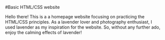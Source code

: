 #Basic HTML/CSS website

Hello there!
This is a a homepage website focusing on practicing the HTML/CSS principles.
As a lavender lover and photography enthusiast, I used lavender as my inspiration for the website. So, without any further ado, enjoy the calming effects of lavender!

